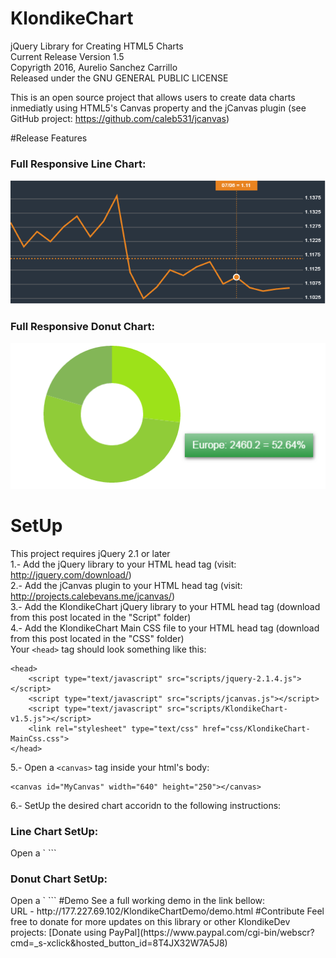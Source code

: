 # KlondikeChart
jQuery Library for Creating HTML5 Charts
<br>
Current Release Version 1.5
<br>
Copyrigth 2016, Aurelio Sanchez Carrillo
<br>
Released under the GNU GENERAL PUBLIC LICENSE

This is an open source project that allows users to create data charts inmediatly using HTML5's Canvas property and the jCanvas plugin (see GitHub project: https://github.com/caleb531/jcanvas)

#Release Features
<h3>Full Responsive Line Chart:</h3>
<img src="https://raw.githubusercontent.com/aureliosanchez/KlondikeChart/master/SampleImages/KlonidkeChartProjectImage1.png">
<h3>Full Responsive Donut Chart:</h3>
<img src="https://raw.githubusercontent.com/aureliosanchez/KlondikeChart/master/SampleImages/KlonidkeChartProjectImage2.png">

# SetUp
This project requires jQuery 2.1 or later 
<br>
1.- Add the jQuery library to your HTML head tag (visit: http://jquery.com/download/)
<br>
2.- Add the jCanvas plugin to your HTML head tag (visit: http://projects.calebevans.me/jcanvas/)
<br>
3.- Add the KlondikeChart jQuery library to your HTML head tag (download from this post located in the "Script" folder)
<br>
4.- Add the KlondikeChart Main CSS file to your HTML head tag (download from this post located in the "CSS" folder)
<br>
Your `<head>` tag should look something like this:
```
<head>
	<script type="text/javascript" src="scripts/jquery-2.1.4.js"></script>
	<script type="text/javascript" src="scripts/jcanvas.js"></script>
	<script type="text/javascript" src="scripts/KlondikeChart-v1.5.js"></script>
	<link rel="stylesheet" type="text/css" href="css/KlondikeChart-MainCss.css">
</head>
```
5.- Open a `<canvas>` tag inside your html's body:
```
<canvas id="MyCanvas" width="640" height="250"></canvas>
```
6.- SetUp the desired chart accoridn to the following instructions:
<h3>Line Chart SetUp:</h3>
Open a `<script>` tag in your html document where you call the `LineChart()` function and declare all of its configuration variables:
```
<script type="text/javascript">
	var myLineCanvas = $("#LineChart"); //Stores the Canvas ID
	var lineColor = "#e88320"; //Sets the color of the line in the chart 
	var lineStroke = 3; //Determines the line stroke width
	var CanvasBackground = "#2a343f"; //Sets the color of the Canvas Background
	var gridLineColor = "#767676"; //Sets the chart's grid lining color 
	var gridNumeralColor = "#fff"; //Sets the grid number color
	var gridLineFrecuency = 20; //Sets the interval of the chart graduation grid
	var GridNumeralDecimals = 0; //Delcares how much decimals you want displayed in the graduation grid
	var ChartAvarage = true; //true or false; Drwas the avarage line in the chart 
	var XValues = ["Jan", "Feb", "Mar", "Apr", "May", "Jun", "Jul", "Aug", "Sept", "Oct", "Nov", "Dec"]; //String array for X values to be displayed in the chart
	var YValues = [150, 360, 200, 225, 560, 450, 220, 550, 630, 100, 280, 480]; //Numeric array for Y values to be displayed in the chart
	LineChart(); //Calls the LineChart function to draw the chart using the above properties
</script>
```
<h3>Donut Chart SetUp:</h3>
Open a `<script>` tag in your html document where you call the `DonutChart()` function and declare all of its configuration variables:
```
<script type="text/javascript">
	var myDonutCanvas = $("#DonutChart") //Stores the Canvas ID in a variable
	var DonutRadius = 80; //Determines the chart radius 
	var DonutStroke = 60; //Sets the donut width
	var DonutXPosition = 320; //Important to be set in the middle of the canvas width
	var DonutYPosition = 125; //Important to be set in the middle of the canvas height
	var statsNames = ["Asia", "Europe",  "America"]; //String array for the stats names to be displayed in the chart
	var stats = [1256.54, 2460.20, 956.89]; //Numeric array for the correspondant data to be displayed in the chart
	DonutChart(); //Calls the DonutChart function to draw the chart usign the above properties
</script>
```
#Demo
See a full working demo in the link bellow:
<br>
URL - http://177.227.69.102/KlondikeChartDemo/demo.html
#Contribute
Feel free to donate for more updates on this library or other KlondikeDev projects:
[Donate using PayPal](https://www.paypal.com/cgi-bin/webscr?cmd=_s-xclick&hosted_button_id=8T4JX32W7A5J8)

